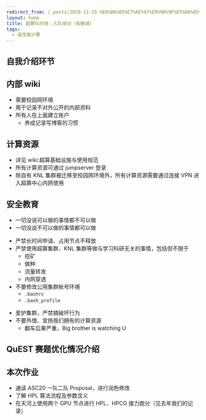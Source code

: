 ```yaml
---
redirect_from: /_posts/2020-11-15-%E8%B6%85%E7%AE%97%E9%98%9F%E5%86%85%E5%9F%B9-%E5%85%A5%E9%98%9F%E5%9F%B9%E8%AE%AD-%E6%9C%89%E5%88%A0%E5%87%8F/
layout: home
title: 超算队内培：入队培训（有删减）
tags:
  - 高性能计算
---
```


## 自我介绍环节

<!-- .slide -->

## 内部 wiki

- 需要校园网环境
- 用于记录不对外公开的内部资料
- 所有人在上面建立账户
  - 养成记录写博客的习惯

<!-- .slide -->

## 计算资源

- 详见 wiki:超算基础设施与使用规范
- 所有计算资源可通过 jumpserver 登录
- 除自有 KNL 集群被迁移至校园网环境外，所有计算资源需要通过连接 VPN 进入超算中心内网使用

<!-- .slide -->

## 安全教育

- 一切没说可以做的事情都不可以做
- 一切没说不可以做的事情都可以做

<!-- .slide vertical=true -->

- 严禁长时间申请、占用节点不释放
- 严禁使用超算集群、KNL 集群等做与学习科研无关的事情，包括但不限于
  - 挖矿
  - 做种
  - 流量转发
  - 内网穿透
- 不要修改公用集群帐号环境
  - `.bashrc`
  - `.bash_profile`

<!-- .slide vertical=true -->

- 爱护集群，严禁搞破坏行为
- 不要外借、宣扬我们拥有的计算资源
  - 翻车后果严重，Big brother is watching U

<!-- .slide -->

## QuEST 赛题优化情况介绍

<!-- .slide -->

## 本次作业

<!-- .slide vertical=true -->

- 通读 ASC20 一队二队 Proposal，进行润色修改
- 了解 HPL 算法流程及参数含义
- 在天河上使用两个 GPU 节点进行 HPL、HPCG 接力跑分（见去年我们的记录）
